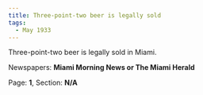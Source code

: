 ```yaml
---  
title: Three-point-two beer is legally sold  
tags:  
  - May 1933  
---  
```

  
Three-point-two beer is legally sold in Miami.  
  
Newspapers: **Miami Morning News or The Miami Herald**  
  
Page: **1**, Section: **N/A** 
